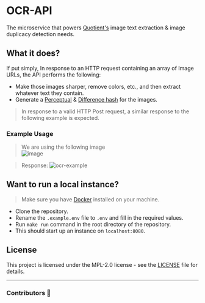 # OCR-API
The microservice that powers [Quotient's](https://github.com/quotientbot/Quotient-Bot/) image text extraction & image duplicacy detection needs.

## What it does?
If put simply, In response to an HTTP request containing an array of Image URLs, the API performs the following:
* Make those images sharper, remove colors, etc., and then extract whatever text they contain.
* Generate a [Perceptual](https://en.wikipedia.org/wiki/Perceptual_hashing) & [Difference hash](https://www.hackerfactor.com/blog/index.php?/archives/529-Kind-of-Like-That.html) for the images.

> In response to a valid HTTP Post request, a similar response to the following example is expected.

### Example Usage
> We are using the following image </br>
![image](https://user-images.githubusercontent.com/72350242/213885619-f49016e8-b69c-4471-924f-779e4c37b0e0.png)

> Response:
![ocr-example](https://user-images.githubusercontent.com/72350242/213885740-590c4312-a441-4f14-ac98-b8062864f5c9.png)

## Want to run a local instance?
> Make sure you have [Docker](https://docs.docker.com/get-docker/) installed on your machine.

* Clone the repository.
* Rename the `.example.env` file to `.env` and fill in the required values.
* Run `make run` command in the root directory of the repository.
* This should start up an instance on `localhost:8080`.

## License
This project is licensed under the MPL-2.0 license - see the [LICENSE](LICENSE) file for details.
___
### Contributors 👥
<a href="https://github.com/quotientbot/Quotient-Bot/graphs/contributors">

